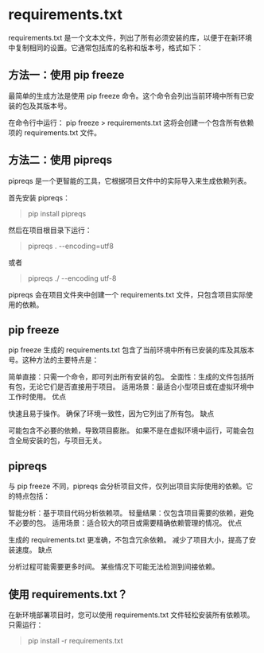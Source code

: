 





# requirements.txt
requirements.txt 是一个文本文件，列出了所有必须安装的库，以便于在新环境中复制相同的设置。它通常包括库的名称和版本号，格式如下：

## 方法一：使用 pip freeze
最简单的生成方法是使用 pip freeze 命令。这个命令会列出当前环境中所有已安装的包及其版本号。

在命令行中运行：     pip freeze > requirements.txt
这将会创建一个包含所有依赖项的 requirements.txt 文件。


## 方法二：使用 pipreqs
pipreqs 是一个更智能的工具，它根据项目文件中的实际导入来生成依赖列表。

首先安装 pipreqs：

> pip install pipreqs  

然后在项目根目录下运行：

> pipreqs . --encoding=utf8  

或者
> pipreqs ./ --encoding utf-8

pipreqs 会在项目文件夹中创建一个 requirements.txt 文件，只包含项目实际使用的依赖。


## pip freeze

pip freeze 生成的 requirements.txt 包含了当前环境中所有已安装的库及其版本号。这种方法的主要特点是：

简单直接：只需一个命令，即可列出所有安装的包。
全面性：生成的文件包括所有包，无论它们是否直接用于项目。
适用场景：最适合小型项目或在虚拟环境中工作时使用。
优点

快速且易于操作。
确保了环境一致性，因为它列出了所有包。
缺点

可能包含不必要的依赖，导致项目膨胀。
如果不是在虚拟环境中运行，可能会包含全局安装的包，与项目无关。

## pipreqs

与 pip freeze 不同，pipreqs 会分析项目文件，仅列出项目实际使用的依赖。它的特点包括：

智能分析：基于项目代码分析依赖项。
轻量结果：仅包含项目需要的依赖，避免不必要的包。
适用场景：适合较大的项目或需要精确依赖管理的情况。
优点

生成的 requirements.txt 更准确，不包含冗余依赖。
减少了项目大小，提高了安装速度。
缺点

分析过程可能需要更多时间。
某些情况下可能无法检测到间接依赖。


## 使用 requirements.txt？

在新环境部署项目时，您可以使用 requirements.txt 文件轻松安装所有依赖项。只需运行：

> pip install -r requirements.txt
